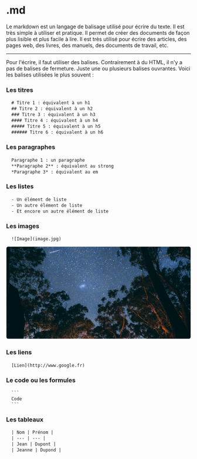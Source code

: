 # .md

Le markdown est un langage de balisage utilisé pour écrire du texte. Il est très simple à utiliser et pratique. Il permet de créer des documents de façon plus lisible et plus facile à lire. Il est très utilisé pour écrire des articles, des pages web, des livres, des manuels, des documents de travail, etc.  

---

Pour l'écrire, il faut utiliser des balises. Contrairement à du HTML, il n'y a pas de balises de fermeture. Juste une ou plusieurs balises ouvrantes. Voici les balises utilisées le plus souvent :

### Les titres

      # Titre 1 : équivalent à un h1
      ## Titre 2 : équivalent à un h2
      ### Titre 3 : équivalent à un h3
      #### Titre 4 : équivalent à un h4
      ##### Titre 5 : équivalent à un h5
      ###### Titre 6 : équivalent à un h6

### Les paragraphes

      Paragraphe 1 : un paragraphe
      **Paragraphe 2** : équivalent au strong
      *Paragraphe 3* : équivalent au em

### Les listes

      - Un élément de liste
      - Un autre élément de liste
      - Et encore un autre élément de liste

### Les images

      ![Image](image.jpg)

![Image](/assets/img/Rectangle%2011.jpg)

### Les liens

      [Lien](http://www.google.fr)

### Le code ou les formules

      ```
      Code
      ```   

### Les tableaux

      | Nom | Prénom |
      | --- | --- |
      | Jean | Dupont |
      | Jeanne | Dupond |

